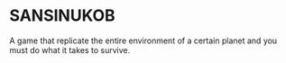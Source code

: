 # SANSINUKOB
A game that replicate the entire environment of a certain planet and you must do what it takes to survive.
